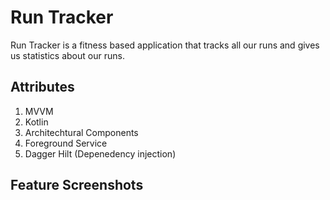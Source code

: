# Run Tracker

Run Tracker is a fitness based application that tracks all our runs and gives us statistics about our runs.

## Attributes

1. MVVM
2. Kotlin
3. Architechtural Components 
4. Foreground Service
5. Dagger Hilt (Depenedency injection)

## Feature Screenshots

<p align="center">
  <br>
  
</p>
